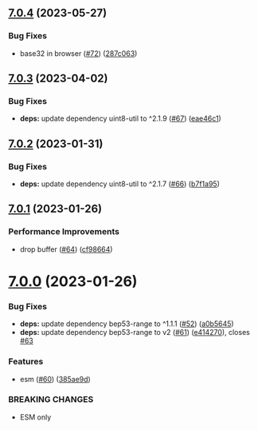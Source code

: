## [7.0.4](https://github.com/webtorrent/magnet-uri/compare/v7.0.3...v7.0.4) (2023-05-27)


### Bug Fixes

* base32 in browser ([#72](https://github.com/webtorrent/magnet-uri/issues/72)) ([287c063](https://github.com/webtorrent/magnet-uri/commit/287c06310775917491d4d9a6a018d0368d7f8125))

## [7.0.3](https://github.com/webtorrent/magnet-uri/compare/v7.0.2...v7.0.3) (2023-04-02)


### Bug Fixes

* **deps:** update dependency uint8-util to ^2.1.9 ([#67](https://github.com/webtorrent/magnet-uri/issues/67)) ([eae46c1](https://github.com/webtorrent/magnet-uri/commit/eae46c1366848a2abc543a1c618f6853ef9e878b))

## [7.0.2](https://github.com/webtorrent/magnet-uri/compare/v7.0.1...v7.0.2) (2023-01-31)


### Bug Fixes

* **deps:** update dependency uint8-util to ^2.1.7 ([#66](https://github.com/webtorrent/magnet-uri/issues/66)) ([b7f1a95](https://github.com/webtorrent/magnet-uri/commit/b7f1a95c4e7a54ccc26e01a6bb212fc476623ad3))

## [7.0.1](https://github.com/webtorrent/magnet-uri/compare/v7.0.0...v7.0.1) (2023-01-26)


### Performance Improvements

* drop buffer ([#64](https://github.com/webtorrent/magnet-uri/issues/64)) ([cf98664](https://github.com/webtorrent/magnet-uri/commit/cf98664336bfe813c4d1d55a54229667c01f0962))

# [7.0.0](https://github.com/webtorrent/magnet-uri/compare/v6.2.0...v7.0.0) (2023-01-26)


### Bug Fixes

* **deps:** update dependency bep53-range to ^1.1.1 ([#52](https://github.com/webtorrent/magnet-uri/issues/52)) ([a0b5645](https://github.com/webtorrent/magnet-uri/commit/a0b5645e12367a7b714c9ad875d6fd862cbacbb8))
* **deps:** update dependency bep53-range to v2 ([#61](https://github.com/webtorrent/magnet-uri/issues/61)) ([e414270](https://github.com/webtorrent/magnet-uri/commit/e414270069c74796a48b83f53276372012ba3d7a)), closes [#63](https://github.com/webtorrent/magnet-uri/issues/63)


### Features

* esm ([#60](https://github.com/webtorrent/magnet-uri/issues/60)) ([385ae9d](https://github.com/webtorrent/magnet-uri/commit/385ae9d29b436f2b7c6e4c5769012ad4223e6ab8))


### BREAKING CHANGES

* ESM only

